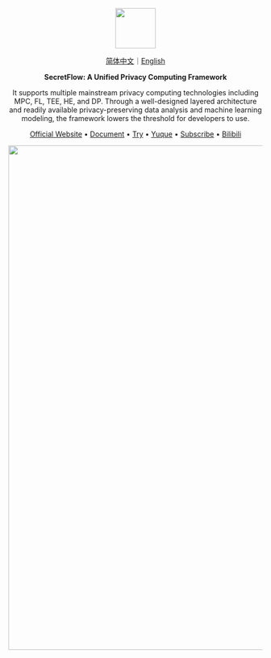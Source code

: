 <p align="center"><img src="https://raw.githubusercontent.com/secretflow/.github/main/profile/logo.svg" height="80" /></p>

<p align="center">
<a href="./README.zh-CN.md">简体中文</a>｜<a href="./README.md">English</a>
</p>

<p align="center"><strong>SecretFlow: A Unified Privacy Computing Framework</strong></p>

<p align="center">It supports multiple mainstream privacy computing technologies including MPC, FL, TEE, HE, and DP. Through a well-designed layered architecture and readily available privacy-preserving data analysis and machine learning modeling, the framework lowers the threshold for developers to use.</p>

<p align="center"><a href="https://www.secretflow.org.cn">Official Website</a> • <a href="https://www.secretflow.org.cn/docs/">Document</a> • <a href="https://survey.alipay.com/apps/zhiliao/FdC-vTsPM">Try</a>  • <a href="https://www.yuque.com/secret-flow/admin">Yuque</a> • <a href="https://secretflow.zhubai.love">Subscribe</a> • <a href="https://space.bilibili.com/2073575923">Bilibili</a></p>

<p align="center"><a target="_blank"><img src="https://raw.githubusercontent.com/secretflow/.github/main/profile/meetup-sh-july-2023.png" width="1000" /></a></p>
